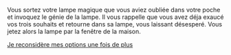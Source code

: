 Vous sortez votre lampe magique que vous aviez oubliée 
dans votre poche et invoquez le génie de la lampe. 
Il vous rappelle que vous avez déja exaucé vos trois souhaits 
et retourne dans sa lampe, vous laissant désesperé.
Vous jetez alors la lampe par la fenêtre de la maison.

[Je reconsidère mes options une fois de plus](../feu-de-camp.md)